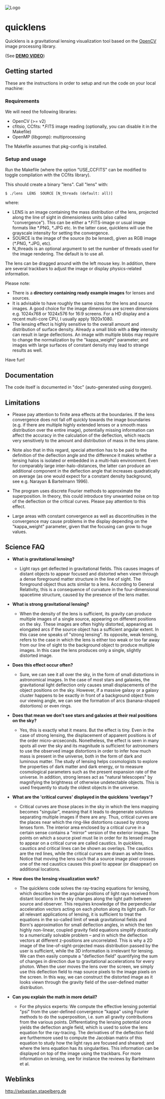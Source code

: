 ![Logo](http://sebastian.stapelberg.de/documents/quicklens.jpg "Logo")

# quicklens

Quicklens is a gravitational lensing visualization tool based on the [OpenCV](https://opencv.org/) image processing library.

(See [**DEMO VIDEO**](https://youtu.be/b1gHwyzFu8g))

## Getting started

These are the instructions in order to setup and run the code on your local machine:

### Requirements 
We will need the following libraries:
- OpenCV (>= v2)
- cfitsio, CCfits: \*.FITS image reading (optionally, you can disable it in the Makefile)
- OpenMP (libgomp): multiprocessing

The Makefile assumes that pkg-config is installed.

### Setup and usage

Run the Makefile (where the option "USE_CCFITS" can be modified to toggle compilation with the CCfits library). 

This should create a binary "lens". Call "lens" with:

```shell
$ ./lens  LENS  SOURCE [N_threads (default: all)]
```
where:
- LENS is an image containing the mass distribution of the lens, projected along the line of sight in dimensionless units (also called "convergence"). This can be either a \*.FITS-image or usual image formats like \*.PNG, \*.JPG etc. In the latter case, quicklens will use the grayscale intensity for setting the convergence. 
- SOURCE is the image of the source (to be lensed), given as RGB image (\*.PNG, \*.JPG, etc). 
- N_threads is an optional argument to set the number of threads used for the image rendering. The default is to use all.

The lens can be dragged around with the left mouse key. In addition, there are several trackbars to adjust the image or display physics-related information.


Please note:

- There is a **directory containing ready example images** for lenses and sources.
- It is advisable to have roughly the same sizes for the lens and source images. A good choice for the image dimensions are screen dimensions e.g. 1024x768 or 1024x576 for 16:9 screens. For a HD display and a recent multi-core CPU, I usually apply 1920x1080.
- The lensing effect is highly sensitive to the overall amount and distribution of surface density. Already a small blob with a ***tiny*** intensity can result in large deflections. An image with multiple blobs may require to change the normalization by the "kappa_weight" parameter; and images with large surfaces of constant density may lead to strange results as well.

Have fun!

## Documentation

The code itself is documented in "doc" (auto-generated using doxygen).

## Limitations

- Please pay attention to finite area effects at the boundaries. If the lens convergence does not fall off quickly towards the image boundaries (e.g. if there are multiple highly extended lenses or a smooth mass distribution over the entire image), potentially missing information can affect the accuracy in the calculation of the deflection, which reacts very sensitively to the amount and distribution of mass in the lens plane.

- Note also that in this regard, special attention has to be paid to the definition of the deflection angle and the difference it makes whether a lensing halos is isolated or embedded in a multi-halo environment. Even for comparably large inter-halo-distances, the latter can produce an additional component in the deflection angle that increases quadratically on average (as one would expect for a constant density background, see e.g. Narayan & Bartelmann 1996).

- The program uses discrete Fourier methods to approximate the superposition. In theory, this could introduce tiny unwanted noise on top of the deflection or the critical curves. Please pay attention to this effect.

- Large areas with constant convergence as well as discontinuities in the convergence may cause problems in the display depending on the "kappa_weight" parameter, given that the focusing can grow to huge values.

## Science FAQ

- **What is gravitational lensing?**
    - Light rays get deflected in gravitational fields. This causes images of distant objects to appear focused and distorted when viewn through a dense foreground matter structure in the line of sight. The foreground object thus acts similar to a lens. According to General Relativity, this is a consequence of curvature in the four-dimensional spacetime structure, caused by the presence of the lens matter.

- **What is strong gravitational lensing?**
    - When the density of the lens is sufficient, its gravity can produce multiple images of a single source, appearing on different positions on the sky. These images are often highly distorted, appearing as elongated arcs if the source object has a sufficient angular extent. In this case one speaks of "strong lensing". Its opposite, weak lensing, refers to the case in which the lens is either too weak or too far away from our line of sight to the background object to produce multiple images. In this case the lens produces only a single, slightly distorted image.

   
- **Does this effect occur often?**
    - Sure, we can see it all over the sky, in the form of small distortions in astronomical images. In the case of most stars and galaxies, the gravitational light deflection only causes small displacements of the object positions on the sky. However, if a massive galaxy or a galaxy cluster happens to be exactly in front of a background object from our viewing angle, we can see the formation of arcs (banana-shaped distortions) or even rings.

- **Does that mean we don't see stars and galaxies at their real positions on the sky?**
   - Yes, this is exactly what it means. But the effect is tiny. Even in the case of strong lensing, the displacement of apparent positions is of the order micro-arcseconds. Nonetheless, the effect is seen in many spots all over the sky and its magnitude is sufficient for astronomers to use the observed image distortions in order to infer how much mass is present in the universe, both in the form of dark and luminous matter. The study of lensing helps cosmologists to explore the properties of dark matter and dark energy, or to measure cosmological parameters such as the present expansion rate of the universe. In addition, strong lenses act as "natural telescopes" by magnifying the brightness of otherwise undetectable objects. This is used frequently to study the oldest objects in the universe.

- **What are the 'critical curves' displayed in the quicklens 'overlays'?**
   - Critical curves are those places in the sky in which the lens mapping becomes "singular", meaning that it leads to degenerate solutions separating multiple images if there are any. Thus, critical curves are the places near which the ring-like distortions caused by strong lenses form. The interior area enclosed by a critical curve in a certain sense contains a "mirror" version of the exterior images. The points on which a source pixel must lie in order for its lensed image to appear on a critical curve are called caustics. In *quicklens*, caustics and critical lines can be shown as overlays. The caustics are the red lines, while the critical curves are drawn as white lines. Notice that moving the lens such that a source image pixel crosses one of the red caustics causes this pixel to appear (or disappear) on additional locations.

- **How does the lensing visualization work?**
   - The quicklens code solves the ray-tracing equations for lensing, which describe how the angular positions of light rays received from distant locations in the sky changes along the light path between source and observer. This requires knowledge of the perpendicular acceleration vectors acting on each photon along its light path. 
   For all relevant applications of lensing, it is sufficient to treat the equations in the so-called limit of weak gravitational fields and Born's approximation for small deflection angles, in which the ten highly non-linear, coupled gravity field equations simplify drastically to a numerically solvable problem – and in which the deflection vectors at different z-positions are uncorrelated. This is why a 2D image of the line-of-sight-projected mass distribution passed by the user is sufficient, while the 3D information is irrelevant for lensing. We can then easily compute a "deflection field" quantifying the sum of changes in direction due to gravitational accelerations for every photon. When the user moves the lens over the screen, we simply use this deflection field to map source pixels to the image pixels on the screen. In this way, we can construct the distorted image as it looks viewn through the gravity field of the user-defined matter distribution.

- **Can you explain the math in more detail?**
   - For the physics experts: We compute the effective lensing potential "psi" from the user-defined convergence "kappa" using Fourier methods to do the superposition, i.e. sum all gravity contributions from the various points. Differentiating the lensing potential once yields the deflection angle field, which is used to solve the lens equation for the ray-tracing. The derivatives of the deflection field are furthermore used to compute the Jacobian matrix of this equation to study how the light rays are focused and sheared; and where the lens equation has its singularities. This information can be displayed on top of the image using the trackbars. For more information on lensing, see for instance the reviews by Bartelmann et al.


## Weblinks

http://sebastian.stapelberg.de

